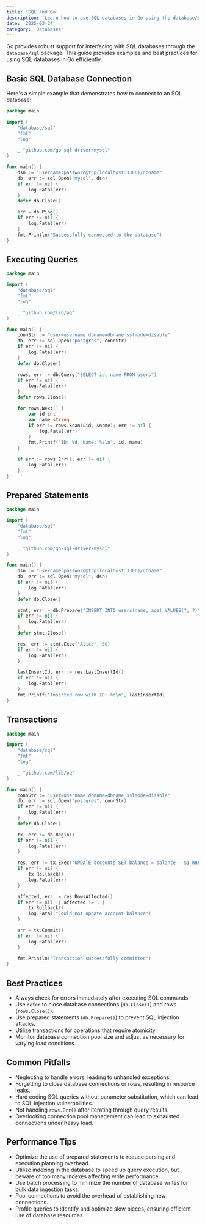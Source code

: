```yaml
---
title: 'SQL and Go'
description: 'Learn how to use SQL databases in Go using the database/sql package'
date: '2025-03-24'
category: 'Databases'
---
```


Go provides robust support for interfacing with SQL databases through the `database/sql` package. This guide provides examples and best practices for using SQL databases in Go efficiently.

## Basic SQL Database Connection

Here's a simple example that demonstrates how to connect to an SQL database:

```go
package main

import (
	"database/sql"
	"fmt"
	"log"

	_ "github.com/go-sql-driver/mysql"
)

func main() {
	dsn := "username:password@tcp(localhost:3306)/dbname"
	db, err := sql.Open("mysql", dsn)
	if err != nil {
		log.Fatal(err)
	}
	defer db.Close()

	err = db.Ping()
	if err != nil {
		log.Fatal(err)
	}
	fmt.Println("Successfully connected to the database")
}
```

## Executing Queries

```go
package main

import (
	"database/sql"
	"fmt"
	"log"

	_ "github.com/lib/pq"
)

func main() {
	connStr := "user=username dbname=dbname sslmode=disable"
	db, err := sql.Open("postgres", connStr)
	if err != nil {
		log.Fatal(err)
	}
	defer db.Close()

	rows, err := db.Query("SELECT id, name FROM users")
	if err != nil {
		log.Fatal(err)
	}
	defer rows.Close()

	for rows.Next() {
		var id int
		var name string
		if err := rows.Scan(&id, &name); err != nil {
			log.Fatal(err)
		}
		fmt.Printf("ID: %d, Name: %s\n", id, name)
	}

	if err := rows.Err(); err != nil {
		log.Fatal(err)
	}
}
```

## Prepared Statements

```go
package main

import (
	"database/sql"
	"fmt"
	"log"

	_ "github.com/go-sql-driver/mysql"
)

func main() {
	dsn := "username:password@tcp(localhost:3306)/dbname"
	db, err := sql.Open("mysql", dsn)
	if err != nil {
		log.Fatal(err)
	}
	defer db.Close()

	stmt, err := db.Prepare("INSERT INTO users(name, age) VALUES(?, ?)")
	if err != nil {
		log.Fatal(err)
	}
	defer stmt.Close()

	res, err := stmt.Exec("Alice", 30)
	if err != nil {
		log.Fatal(err)
	}

	lastInsertId, err := res.LastInsertId()
	if err != nil {
		log.Fatal(err)
	}
	fmt.Printf("Inserted row with ID: %d\n", lastInsertId)
}
```

## Transactions

```go
package main

import (
	"database/sql"
	"fmt"
	"log"

	_ "github.com/lib/pq"
)

func main() {
	connStr := "user=username dbname=dbname sslmode=disable"
	db, err := sql.Open("postgres", connStr)
	if err != nil {
		log.Fatal(err)
	}
	defer db.Close()

	tx, err := db.Begin()
	if err != nil {
		log.Fatal(err)
	}

	res, err := tx.Exec("UPDATE accounts SET balance = balance - $1 WHERE id = $2", 100, 1)
	if err != nil {
		tx.Rollback()
		log.Fatal(err)
	}

	affected, err := res.RowsAffected()
	if err != nil || affected != 1 {
		tx.Rollback()
		log.Fatal("Could not update account balance")
	}

	err = tx.Commit()
	if err != nil {
		log.Fatal(err)
	}

	fmt.Println("Transaction successfully committed")
}
```

## Best Practices

- Always check for errors immediately after executing SQL commands.
- Use `defer` to close database connections (`db.Close()`) and rows (`rows.Close()`).
- Use prepared statements (`db.Prepare()`) to prevent SQL injection attacks.
- Utilize transactions for operations that require atomicity.
- Monitor database connection pool size and adjust as necessary for varying load conditions.

## Common Pitfalls

- Neglecting to handle errors, leading to unhandled exceptions.
- Forgetting to close database connections or rows, resulting in resource leaks.
- Hard coding SQL queries without parameter substitution, which can lead to SQL injection vulnerabilities.
- Not handling `rows.Err()` after iterating through query results.
- Overlooking connection pool management can lead to exhausted connections under heavy load.

## Performance Tips

- Optimize the use of prepared statements to reduce parsing and execution planning overhead.
- Utilize indexing in the database to speed up query execution, but beware of too many indexes affecting write performance.
- Use batch processing to minimize the number of database writes for bulk data ingestion tasks.
- Pool connections to avoid the overhead of establishing new connections.
- Profile queries to identify and optimize slow pieces, ensuring efficient use of database resources.